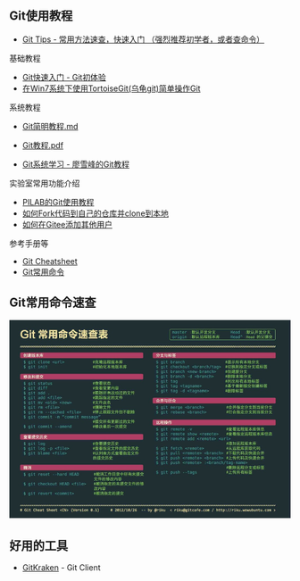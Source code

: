 ## Git使用教程
* [Git Tips - 常用方法速查，快速入门 （强烈推荐初学者，或者查命令）](git-tips.md)



基础教程
* [Git快速入门 - Git初体验](https://my.oschina.net/dxqr/blog/134811)
* [在Win7系统下使用TortoiseGit(乌龟git)简单操作Git](https://my.oschina.net/longxuu/blog/141699)



系统教程
* [Git简明教程.md](git简明教程.md)

* [Git教程.pdf](Git教程.pdf)

* [Git系统学习 - 廖雪峰的Git教程](https://www.liaoxuefeng.com/wiki/0013739516305929606dd18361248578c67b8067c8c017b000)

  


实验室常用功能介绍
* [PILAB的Git使用教程](Git使用教程_PILAB.pdf)
* [如何Fork代码到自己的仓库并clone到本地](HowToForkClone.md)
* [如何在Gitee添加其他用户](gitee_addmember.md)



参考手册等
* [Git Cheatsheet](git-cheatsheet.pdf)
* [Git常用命令](git-cheatsheet_cn.jpg)



## Git常用命令速查

![Git常用命令](git-cheatsheet_cn.jpg)



## 好用的工具

* [GitKraken](https://www.gitkraken.com/) - Git Client
